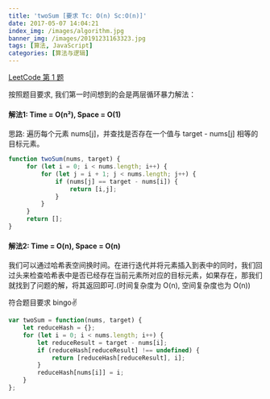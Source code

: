 ```yaml
---
title: 'twoSum [要求 Tc: O(n) Sc:O(n)]'
date: 2017-05-07 14:04:21
index_img: /images/algorithm.jpg
banner_img: /images/20191231163323.jpg
tags: [算法, JavaScript]
categories: [算法与逻辑]
---
```

[LeetCode 第 1 题](https://leetcode-cn.com/problems/two-sum/)

按照题目要求, 我们第一时间想到的会是两层循环暴力解法：

#### **解法1: Time = O(n²), Space = O(1)**

思路: 遍历每个元素 nums[j]，并查找是否存在一个值与 target - nums[j] 相等的目标元素。

```js
function twoSum(nums, target) {
     for (let i = 0; i < nums.length; i++) {
         for (let j = i + 1; j < nums.length; j++) {
             if (nums[j] == target - nums[i]) {
                 return [i,j];
             }
         }
     }
     return [];
}

```

#### **解法2: Time = O(n), Space = O(n)**

我们可以通过哈希表空间换时间。在进行迭代并将元素插入到表中的同时，我们回过头来检查哈希表中是否已经存在当前元素所对应的目标元素，如果存在，那我们就找到了问题的解，将其返回即可.(时间复杂度为 O(n), 空间复杂度也为 O(n))

符合题目要求 bingo✌

```js
var twoSum = function(nums, target) {
    let reduceHash = {};
    for (let i = 0; i < nums.length; i++) {
        let reduceResult = target - nums[i];
        if (reduceHash[reduceResult] !== undefined) {
            return [reduceHash[reduceResult], i];
        }
        reduceHash[nums[i]] = i;
    }
};
```
